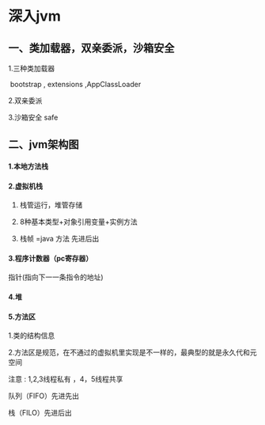 # 深入jvm

## 一、类加载器，双亲委派，沙箱安全

1.三种类加载器 

​    bootstrap , extensions  ,AppClassLoader 

2.双亲委派 

3.沙箱安全 safe



## 二、jvm架构图

#### 1.本地方法栈

#### 2.虚拟机栈

1. 栈管运行，堆管存储

2. 8种基本类型+对象引用变量+实例方法
3. 栈帧 =java 方法 先进后出

#### 3.程序计数器（pc寄存器）

   指针(指向下一一条指令的地址)

#### 4.堆

#### 5.方法区

1.类的结构信息

2.方法区是规范，在不通过的虚拟机里实现是不一样的，最典型的就是永久代和元空间





注意 : 1,2,3线程私有  ，4，5线程共享

 



队列（FIFO）先进先出

栈（FILO）先进后出 



